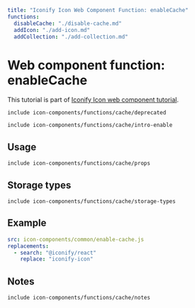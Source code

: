 ```yaml
title: "Iconify Icon Web Component Function: enableCache"
functions:
  disableCache: "./disable-cache.md"
  addIcon: "./add-icon.md"
  addCollection: "./add-collection.md"
```

# Web component function: enableCache

This tutorial is part of [Iconify Icon web component tutorial](./index.md#functions).

`include icon-components/functions/cache/deprecated`

`include icon-components/functions/cache/intro-enable`

## Usage

`include icon-components/functions/cache/props`

## Storage types

`include icon-components/functions/cache/storage-types`

## Example

```yaml
src: icon-components/common/enable-cache.js
replacements:
  - search: "@iconify/react"
    replace: "iconify-icon"
```

## Notes

`include icon-components/functions/cache/notes`
